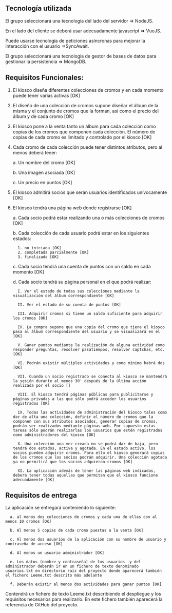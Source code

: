 ## Tecnología utilizada

El grupo seleccionará una tecnología del lado del servidor => NodeJS.

En el lado del cliente se deberá usar adecuadamente javascript => VueJS.

Puede usarse tecnología de peticiones asíncronas para mejorar la interacción con el usuario =>SyncAwait.

El grupo seleccionará una tecnología de gestor de bases de datos para gestionar la persistencia => MongoDB.

## Requisitos Funcionales:

1. El kiosco diseña diferentes colecciones de cromos y en cada momento puede tener varias activas [OK]

2. El diseño de una colección de cromos supone diseñar el álbum de la misma y el conjunto de cromos que la forman, así como el precio del álbum y de cada cromo [OK]

3. El kiosco pone a la venta tanto un álbum para cada colección como copias de los cromos que componen cada colección.
   El número de copias de cada cromo es limitado y controlado por el kiosco [OK]

4. Cada cromo de cada colección puede tener distintos atributos, pero al menos deberá tener:

   a. Un nombre del cromo [OK]
   
   b. Una imagen asociada [OK]
   
   c. Un precio en puntos [OK]

5. El kiosco admitirá socios que serán usuarios identificados unívocamente [OK]

6. El kiosco tendrá una página web donde registrarse [OK]

    a. Cada socio podrá estar realizando una o más colecciones de cromos [OK]
  
    b. Cada colección de cada usuario podrá estar en los siguientes estados: 
    
         1. no iniciada [OK]
         2. completada parcialmente [OK]
         3. finalizada [OK]
  
    c. Cada socio tendrá una cuenta de puntos con un saldo en cada momento [OK]
  
    d. Cada socio tendrá su página personal en el que podrá realizar:
  
         I. Ver el estado de todas sus colecciones mediante la visualización del álbum correspondiente [OK]
    
         II. Ver el estado de su cuenta de puntos [OK]
    
         III. Adquirir cromos si tiene un saldo suficiente para adquirir los cromos [OK]
    
         IV. La compra supone que una copia del cromo que tiene el kiosco pasa al álbum correspondiente del usuario y se visualizará en él [OK]
    
         V. Ganar puntos mediante la realización de alguna actividad como responder preguntas, resolver pasatiempos, resolver captchas, etc. [OK]
    
         VI. Podrán existir múltiples actividades y como mínimo habrá dos [OK]
    
         VII. Cuando un socio registrado se conecta al kiosco se mantendrá la sesión durante al menos 30' después de la última acción realizada por el socio []
   
         VIII. El kiosco tendrá páginas públicas para publicitarse y páginas privadas a las que sólo podrá acceder los usuarios registrados [OK]
    
         IX. Todas las actividades de administración del kiosco tales como dar de alta una colección, definir el número de cromos que la componen con sus atributos asociados, generar copias de cromos, podrán ser realizados mediante páginas web. Por supuesto estas tareas sólo podrán realizarlas los usuarios que estén registrados como administradores del kiosco [OK]
    
         X. Una colección una vez creada no se podrá dar de baja, pero tendrá dos estados, activa y agotada. En el estado activo, los socios pueden adquirir cromos. Para ello el kiosco generará copias de los cromos que los socios podrán adquirir. Una colección agotada ya no permitirá que los socios adquieran cromos [OK]
    
         XI. La aplicación además de tener las páginas web indicadas, deberá tener todas aquellas que permitan que el kiosco funcione adecuadamente [OK]

## Requisitos de entrega

La aplicación se entregará conteniendo lo siguiente:

      a. al menos dos colecciones de cromos y cada una de ellas con al menos 10 cromos [OK]
  
      b. Al menos 5 copias de cada cromo puestas a la venta [OK] 
  
      c. Al menos dos usuarios de la aplicación con su nombre de usuario y contraseña de acceso [OK]
  
      d. Al menos un usuario administrador [OK]
  
      e. Los datos (nombre y contraseña) de los usuarios  y del administrador deberán ir en un fichero de texto denominado usuarios.txt en directorio raíz del proyecto donde aparecerá también el fichero Leeme.txt descrito más adelante
  
      f. Deberán existir al menos dos actividades para ganar puntos [OK]

Contendrá un fichero de texto Leeme.txt describiendo el despliegue y los requisitos necesarios para realizarlo. 
En este fichero también aparecerá la referencia de GitHub del proyecto.

